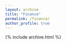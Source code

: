 ```yaml
---
layout: archive
title: "Finance"
permalink: /finance/
author_profile: true
---
```


{% include archive.html %}